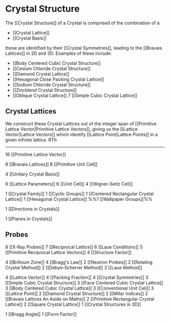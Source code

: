 # Crystal Structure

The [[Crystal Structure]] of a Crystal is comprised of the combination of a

- [[Crystal Lattice]]
- [[Crystal Basis]]

these are identified by their [[Crystal Symmetries]], leading to the [[Bravais Lattices]] in 2D and 3D. Examples of these include:

- [[Body Centered Cubic Crystal Structure]]
- [[Cesium Chloride Crystal Structure]]
- [[Diamond Crystal Lattice]]
- [[Hexagonal Close Packing Crystal Lattice]]
- [[Sodium Chloride Crystal Structure]]
- [[Zincblend Crystal Structure]]
- [[Oblique Crystal Lattice]]
7 [[Simple Cubic Crystal Lattice]]


## Crystal Lattices

We construct these Crystal Lattices out of the integer span of [[Primitive Lattice Vector|Primitive Lattice Vectors]], giving us the [[Lattice Vector|Lattice Vectors]] which identify [[Lattice Point|Lattice Points]] in a given infinite lattice. RTh



---

16 [[Primitive Lattice Vector]]

9 [[Bravais Lattices]]
8 [[Primitive Unit Cell]]

4 [[Unitary Crystal Basis]]

6 [[Lattice Parameters]]
6 [[Unit Cell]]
4 [[Wigner-Seitz Cell]]

1 [[Crystal Family]]
1 [[Cyclic Groups]]
1 [[Centered Rectangular Crystal Lattice]]
1 [[Hexagonal Crystal Lattice]]
%%1 [[Wallpaper Groups]]%%

1 [[Directions in Crystals]]

1 [[Planes in Crystals]]

## Probes


8 [[X-Ray Probes]]
7 [[Reciprocal Lattice]]
6 [[Laue Conditions]]
5 [[Primitive Reciprocal Lattice Vectors]]
4 [[Structure Factor]]

4 [[Brillouin Zone]]
4 [[Bragg's Law]]
2 [[Neutron Probes]]
2 [[Rotating Crystal Method]]
2 [[Debye-Scherrer Method]]
2 [[Laue Method]]

4 [[Lattice Vector]]
4 [[Packing Fraction]]
4 [[Crystal Symmetries]]
3 [[Simple Cubic Crystal Structure]]
3 [[Face Centered Cubic Crystal Lattice]]
3 [[Body Centered Cubic Crystal Lattice]]
3 [[Conventional Unit Cell]]
3 [[Lattice Point]]
2 [[Diamond Crystal Structure]]
2 [[Millar Indices]]
2 [[Bravais Lattices An Aside on Maths]]
2 [[Primitive Rectangular Crystal Lattice]]
2 [[Square Crystal Lattice]]
1 [[Crystal Structures in 3D]]

1 [[Bragg Angle]]
1 [[Form Factor]]

